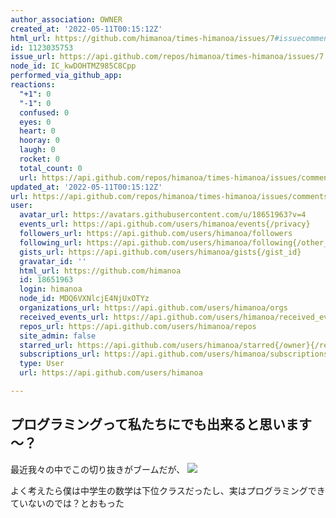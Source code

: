 ```yaml
---
author_association: OWNER
created_at: '2022-05-11T00:15:12Z'
html_url: https://github.com/himanoa/times-himanoa/issues/7#issuecomment-1123035753
id: 1123035753
issue_url: https://api.github.com/repos/himanoa/times-himanoa/issues/7
node_id: IC_kwDOHTMZ985C8Cpp
performed_via_github_app: 
reactions:
  "+1": 0
  "-1": 0
  confused: 0
  eyes: 0
  heart: 0
  hooray: 0
  laugh: 0
  rocket: 0
  total_count: 0
  url: https://api.github.com/repos/himanoa/times-himanoa/issues/comments/1123035753/reactions
updated_at: '2022-05-11T00:15:12Z'
url: https://api.github.com/repos/himanoa/times-himanoa/issues/comments/1123035753
user:
  avatar_url: https://avatars.githubusercontent.com/u/18651963?v=4
  events_url: https://api.github.com/users/himanoa/events{/privacy}
  followers_url: https://api.github.com/users/himanoa/followers
  following_url: https://api.github.com/users/himanoa/following{/other_user}
  gists_url: https://api.github.com/users/himanoa/gists{/gist_id}
  gravatar_id: ''
  html_url: https://github.com/himanoa
  id: 18651963
  login: himanoa
  node_id: MDQ6VXNlcjE4NjUxOTYz
  organizations_url: https://api.github.com/users/himanoa/orgs
  received_events_url: https://api.github.com/users/himanoa/received_events
  repos_url: https://api.github.com/users/himanoa/repos
  site_admin: false
  starred_url: https://api.github.com/users/himanoa/starred{/owner}{/repo}
  subscriptions_url: https://api.github.com/users/himanoa/subscriptions
  type: User
  url: https://api.github.com/users/himanoa

---
```

## プログラミングって私たちにでも出来ると思います～？

最近我々の中でこの切り抜きがブームだが、
[![](https://img.youtube.com/vi/h-qNKAWP8r4/0.jpg)](https://www.youtube.com/watch?v=h-qNKAWP8r4)

よく考えたら僕は中学生の数学は下位クラスだったし、実はプログラミングできていないのでは？とおもった